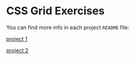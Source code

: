 # CSS Grid Exercises

You can find more info in each project `README` file:

[project 1](projekt1/README.md)

[project 2](projekt2/README.md)

